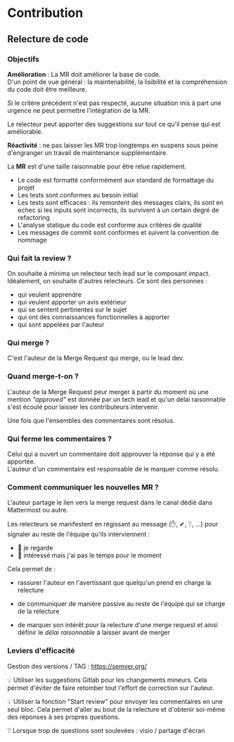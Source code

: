 # Contribution

## Relecture de code

### Objectifs

**Amélioration** : La MR doit améliorer la base de code.  
D'un point de vue général : la maintenabilité, la lisibilité et la compréhension du code doit être meilleure.

Si le critère précédent n'est pas respecté, aucune situation mis à part une urgence ne peut permettre l'intégration de la MR.

Le relecteur peut apporter des suggestions sur tout ce qu'il pense qui est améliorable.

**Réactivité** : ne pas laisser les MR trop longtemps en suspens sous peine d'engranger un travail de maintenance supplémentaire.

La **MR** est d'une taille raisonnable pour être relue rapidement.

-   Le code est formatté conformément aux standard de formattage du projet
-   Les tests sont conformes au besoin initial
-   Les tests sont efficaces : ils remontent des messages clairs, ils sont en echec si les inputs sont incorrects, ils survivent à un certain degré de refactoring
-   L'analyse statique du code est conforme aux critères de qualité
-   Les messages de commit sont conformes et suivent la convention de nommage

### Qui fait la review ?

On souhaite à minima un relecteur tech lead sur le composant impact.  
Idéalement, on souhaite d'autres relecteurs. Ce sont des personnes :

-   qui veulent apprendre
-   qui veulent apporter un avis extérieur
-   qui se sentent pertinentes sur le sujet
-   qui ont des connaissances fonctionnelles à apporter
-   qui sont appelées par l'auteur

### Qui merge ?

C'est l'auteur de la Merge Request qui merge, ou le lead dev.

### Quand merge-t-on ?

L'auteur de la Merge Request peur merger à partir du moment où une mention _"approved"_ est donnée par un tech lead et qu'un délai raisonnable s'est écoulé pour laisser les contributeurs intervenir.

Une fois que l'ensembles des commentaires sont résolus.

### Qui ferme les commentaires ?

Celui qui a ouvert un commentaire doit approuver la réponse qui y a été apportée.  
L'auteur d'un commentaire est responsable de le marquer comme résolu.

### Comment communiquer les nouvelles MR ?

L'auteur partage le lien vers la merge request dans le canal dédié dans Mattermost ou autre.

Les relecteurs se manifestent en régissant au message (✋, ✔, ❔, ...) pour signaler au reste de l'équipe qu'ils interviennent :

-   :eyes: je regarde
-   :pushpin: intéressé mais j'ai pas le temps pour le moment

Cela permet de :

-   rassurer l'auteur en l'avertissant que quelqu'un prend en charge la relecture

-   de communiquer de manière passive au reste de l'équipe qui se charge de la relecture

-   de marquer son intérêt pour la relecture d'une merge request et ainsi définir le _délai raisonnable_ à laisser avant de merger

### Leviers d'efficacité

Gestion des versions / TAG : https://semver.org/

💡 Utiliser les suggestions Gitlab pour les changements mineurs. Cela permet d'éviter de faire retomber tout l'effort de correction sur l'auteur.

💡 Utiliser la fonction "Start review" pour envoyer les commentaires en une seul bloc. Cela permet d'aller au bout de la relecture et d'obtenir soi-même des réponses à ses propres questions.

❔ Lorsque trop de questions sont soulevées : visio / partage d'écran
